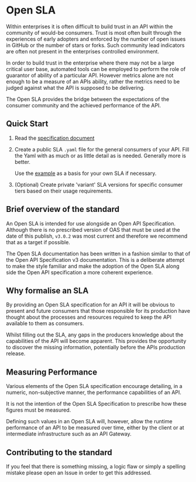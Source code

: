 # Open SLA

Within enterprises it is often difficult to build trust in an API within the community of would-be consumers. Trust is most often built through the experiences of early adopters and enforced by the number of open issues in GitHub or the number of stars or forks. Such community lead indicators are often not present in the enterprises controlled environment.

In order to build trust in the enterprise where there may not be a large critical user base, automated tools can be employed to perform the role of guarantor of ability of a particular API. However metrics alone are not enough to be a measure of an APIs ability, rather the metrics need to be judged against what the API is supposed to be delivering.

The Open SLA provides the bridge between the expectations of the consumer community and the achieved performance of the API.

## Quick Start

1. Read the [specification document](opensla-v1.0.0.md)

2. Create a public SLA `.yaml` file for the general consumers of your API. Fill the Yaml with as much or as little detail as is needed. Generally more is better.

    Use the [example](example-sla-v1.0.0-consumer1.yaml) as a basis for your own SLA if necessary.

3. (Optional) Create private 'variant' SLA versions for specific consumer tiers based on their usage requirements.

## Brief overview of the standard

An Open SLA is intended for use alongside an Open API Specification. Although there is no prescribed version of OAS that must be used at the date of this publish, `v3.0.2` was most current and therefore we recommend that as a target if possible.

The Open SLA documentation has been written in a fashion similar to that of the Open API Specification v3 documentation. This is a deliberate attempt to make the style familiar and make the adoption of the Open SLA along side the Open API specification a more coherent experience.

## Why formalise an SLA

By providing an Open SLA specification for an API it will be obvious to present and future consumers that those responsible for its production have thought about the processes and resources required to keep the API available to them as consumers.

Whilst filling out the SLA, any gaps in the producers knowledge about the capabilities of the API will become apparent. This provides the opportunity to discover the missing information, potentially before the APIs production release.

## Measuring Performance

Various elements of the Open SLA specification encourage detailing, in a numeric, non-subjective manner, the performance capabilities of an API.

It is not the intention of the Open SLA Specification to prescribe how these figures must be measured.

Defining such values in an Open SLA will, however, allow the runtime performance of an API to be measured over time, either by the client or at intermediate infrastructure such as an API Gateway.

## Contributing to the standard

If you feel that there is something missing, a logic flaw or simply a spelling mistake please open an Issue in order to get this addressed.
